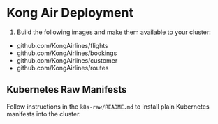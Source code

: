 # Kong Air Deployment

1. Build the following images and make them available to your cluster:
- github.com/KongAirlines/flights
- github.com/KongAirlines/bookings
- github.com/KongAirlines/customer
- github.com/KongAirlines/routes

## Kubernetes Raw Manifests

Follow instructions in the `k8s-raw/README.md` to install plain Kubernetes manifests into the cluster.
